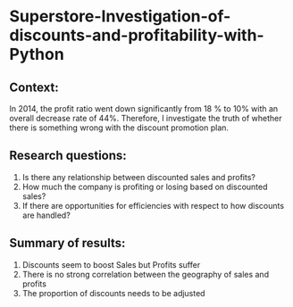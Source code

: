 # Superstore-Investigation-of-discounts-and-profitability-with-Python

## Context:
In 2014, the profit ratio went down significantly from 18 % to 10% with an overall decrease rate of 44%. Therefore, I investigate the truth of whether there is something wrong with the discount promotion plan.

## Research questions:
1. Is there any relationship between discounted sales and profits?
2. How much the company is profiting or losing based on discounted sales?
3. If there are opportunities for efficiencies with respect to how discounts are handled?

## Summary of results:
1. Discounts seem to boost Sales but Profits suffer
2. There is no strong correlation between the geography of sales and profits
3. The proportion of discounts needs to be adjusted 
